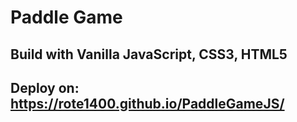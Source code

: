 # Paddle Game
## Build with Vanilla JavaScript, CSS3, HTML5
## Deploy on: https://rote1400.github.io/PaddleGameJS/